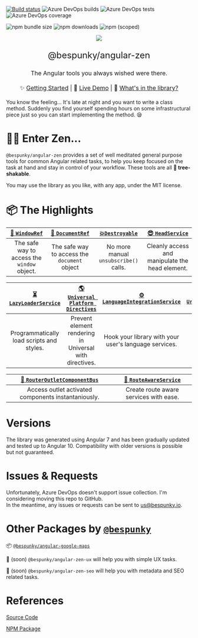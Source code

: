[![Build status](https://dev.azure.com/BeSpunky/Libraries/_apis/build/status/angular-zen/Build%20angular-zen)](https://dev.azure.com/BeSpunky/Libraries/_build/latest?definitionId=29)
![Azure DevOps builds](https://img.shields.io/azure-devops/build/bespunky/bebdc696-fbbf-4816-9247-9d1311da59bc/29?style=flat-square)
![Azure DevOps tests](https://img.shields.io/azure-devops/tests/BeSpunky/bebdc696-fbbf-4816-9247-9d1311da59bc/29?style=flat-square)
![Azure DevOps coverage](https://img.shields.io/azure-devops/coverage/BeSpunky/bebdc696-fbbf-4816-9247-9d1311da59bc/29?style=flat-square)

![npm bundle size](https://img.shields.io/bundlephobia/min/@bespunky/angular-zen.svg?style=flat-square)
![npm downloads](https://img.shields.io/npm/dm/@bespunky/angular-zen.svg?style=flat-square)
![npm (scoped)](https://img.shields.io/npm/v/@bespunky/angular-zen.svg?style=flat-square)

<p align="center">
    <img src="https://dev.azure.com/BeSpunky/bebdc696-fbbf-4816-9247-9d1311da59bc/_apis/git/repositories/1f3eb3c0-8f08-46b0-a3bf-f2ea2225a0a5/items?path=%2Fprojects%2Fdemo%2Fsrc%2Fassets%2Flogo%400.75x.png&versionDescriptor%5BversionOptions%5D=0&versionDescriptor%5BversionType%5D=0&versionDescriptor%5Bversion%5D=development&resolveLfs=true&%24format=octetStream&api-version=5.0"/>
</p>

<p align="center" style="font-size: x-large">@bespunky/angular-zen</p>
<p align="center" style="font-size: medium">The Angular tools you always wished were there.</p>

<p align="center" style="font-size: medium; margin: 20px auto">
    ✨ <a href="https://dev.azure.com/BeSpunky/Libraries/_wiki/wikis/angular-zen/131/Getting-Started">Getting Started</a> |
    🙌 <a href="https://bs-angular-zen-demo.web.app/">Live Demo</a> |
    🎁 <a href="https://dev.azure.com/BeSpunky/Libraries/_wiki/wikis/angular-zen/132/Modules">What's in the library?</a>
</p>

You know the feeling... It's late at night and you want to write a class method. Suddenly you find yourself spending hours on some infrastructural piece just so you can start implementing the method. 😪

# 🧘‍♂️ Enter Zen...
`@bespunky/angular-zen` provides a set of well meditated general purpose tools for common Angular related tasks, to help you keep focused on the task at hand and stay in control of your workflow. These tools are all **🌳 tree-shakable**.

You may use the library as you like, with any app, under the MIT license.

# 📦 The Highlights


| [🔲 `WindowRef`](/Modules/CoreModule/WindowRef) | [📄 `DocumentRef`](/Modules/CoreModule/DocumentRef) | [💥`Destroyable`](/Modules/CoreModule/Destroyable-(abstract)) | [😎 `HeadService`](/Modules/CoreModule/HeadService) |
|:------------------------------------------------:|:----------------------------------------------------:|:--------------------------------------------------------------:|:----------------------------------------------------:|
| The safe way to access the `window` object.      | The safe way to access the `document` object         | No more manual `unsubscribe()` calls.                          | Cleanly access and manipulate the head element.      |


| [⏳ `LazyLoaderService`](/Modules/AsyncModule/LazyLoaderService) | [🌎 `Universal Platform Directives`](/Modules/UniversalModule/Platform-Directives) | [⚙ `LanguageIntegrationService`](/Modules/LanguageIntegrationModule) | [🔗 `UrlReflectionService`](/Modules/LanguageIntegrationModule/Additional-Language-Tools#UrlReflectionService) |
|:----------------------------------------------------------------:|:-----------------------------------------------------------------------------------:|:---------------------------------------------------------------------:|:---------------------------------------------------------------------------------------------------------------:|
| Programmatically load scripts and styles.                        | Prevent element rendering in Universal with directives.                             | Hook your library with your user's language services.                 | Break urls to their parts.                                                                                      |

| [🚌 `RouterOutletComponentBus`](/Modules/RouterXModule/RouterOutletComponentBus) | [🔀 `RouteAwareService`](/Modules/RouterXModule/RouteAwareService-\(abstract\)) |
|:----------------------------------------------------------------:|:-----------------------------------------------------------------------------------:|
| Access outlet activated components instantaniously. | Create route aware services with ease.|

# Versions
The library was generated using Angular 7 and has been gradually updated and tested up to Angular 10. 
Compatibility with older versions is possible but not guaranteed.

# Issues & Requests
Unfortunately, Azure DevOps doesn't support issue collection. I'm considering moving this repo to GitHub.  
In the meantime, any issues or requests can be sent to [us@bespunky.io](mailto:us@bespunky.io?subject=@bespunky/angular-zen).

# Other Packages by [`@bespunky`](https://www.npmjs.com/~bespunky)

📦 [`@bespunky/angular-google-maps`](https://www.npmjs.com/package/@bespunky/angular-google-maps)

🚧 (soon) `@bespunky/angular-zen-ux` will help you with simple UX tasks.

🚧 (soon) `@bespunky/angular-zen-seo` will help you with metadata and SEO related tasks.

# References
[Source Code](https://dev.azure.com/BeSpunky/Libraries/_git/angular-zen)

[NPM Package](https://www.npmjs.com/package/@bespunky/angular-zen)